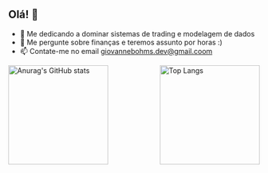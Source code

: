 ## Olá! 👋

- 🌱 Me dedicando a dominar sistemas de trading e modelagem de dados
- 💬 Me pergunte sobre finanças e teremos assunto por horas :)
- 📫 Contate-me no email giovannebohms.dev@gmail.coom

<div style="display: flex; justify-content: space-between;">
  <a href="https://github.com/giovannebohms/github-readme-stats">
    <img src="https://github-readme-stats.vercel.app/api?username=giovannebohms" alt="Anurag's GitHub stats" style="height: 200px;">
  </a>
  <a href="https://github.com/giovannebohms/github-readme-stats">
    <img src="https://github-readme-stats.vercel.app/api/top-langs/?username=giovannebohms&layout=compact" alt="Top Langs" style="height: 200px;">
  </a>
</div>
